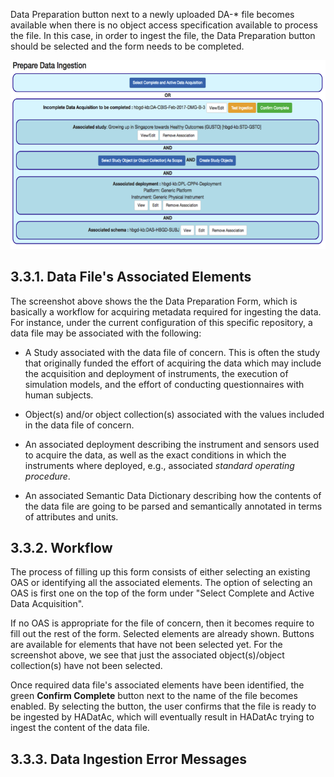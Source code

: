 Data Preparation button next to a newly uploaded DA-* file becomes available when there is no object access specification available to process the file. In this case, in order to ingest the file, the Data Preparation button should be selected and the form needs to be completed. 

![](https://raw.githubusercontent.com/paulopinheiro1234/hadatac-screenshots/master/Sec3/DataPreparation.png)  

## 3.3.1. Data File's Associated Elements

The screenshot above shows the the Data Preparation Form, which is basically a workflow for acquiring metadata required for ingesting the data. For instance, under the current configuration of this specific repository, a data file may be associated with the following:

* A Study associated with the data file of concern. This is often the study that originally funded the effort of acquiring the data which may include the acquisition and deployment of instruments, the execution of simulation models, and the effort of conducting questionnaires with human subjects.  

* Object(s) and/or object collection(s) associated with the values included in the data file of concern.

* An associated deployment describing the instrument and sensors used to acquire the data, as well as the exact conditions in which the instruments where deployed, e.g., associated _standard operating procedure_. 

* An associated Semantic Data Dictionary describing how the contents of the data file are going to be parsed and semantically annotated in terms of attributes and units. 

## 3.3.2. Workflow

The process of filling up this form consists of either selecting an existing OAS or identifying all the associated elements. The option of selecting an OAS is first one on the top of the form under "Select Complete and Active Data Acquisition".

If no OAS is appropriate for the file of concern, then it becomes require to fill out the rest of the form. Selected elements are already shown. Buttons are available for elements that have not been selected yet. For the screenshot above, we see that just the associated object(s)/object collection(s) have not been selected.

Once required data file's associated elements have been identified, the green __Confirm Complete__ button next to the name of the file becomes enabled. By selecting the button, the user confirms that the file is ready to be ingested by HADatAc, which will eventually result in HADatAc trying to ingest the content of the data file.   

## 3.3.3. Data Ingestion Error Messages

